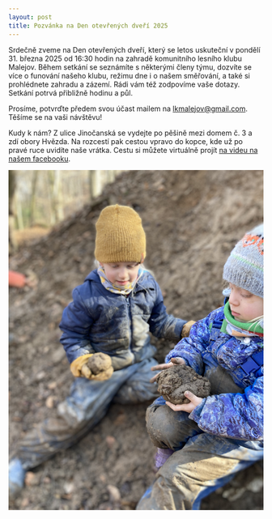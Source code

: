 ```yaml
---
layout: post
title: Pozvánka na Den otevřených dveří 2025
---
```

Srdečně zveme na Den otevřených dveří, který se letos uskuteční v pondělí 31. března 2025 od 16:30 hodin na zahradě komunitního lesního klubu Malejov. Během setkání se seznámíte s některými členy týmu, dozvíte se více o funování našeho klubu, režimu dne i o našem směřování, a také si prohlédnete zahradu a zázemí. Rádi vám též zodpovíme vaše dotazy. Setkání potrvá přibližně hodinu a půl.

Prosíme, potvrďte předem svou účast mailem na lkmalejov@gmail.com.
Těšíme se na vaši návštěvu!


Kudy k nám?
Z ulice Jinočanská se vydejte po pěšině mezi domem č. 3 a zdí obory Hvězda. Na rozcestí pak cestou vpravo do kopce, kde už po pravé ruce uvidíte naše vrátka.
Cestu si můžete virtuálně projít [na videu na našem facebooku](https://www.facebook.com/LKMalejov/videos/996250114334172).


![Předjaří v Malejově](/assets/article_images/blative_predjari.jpg)
